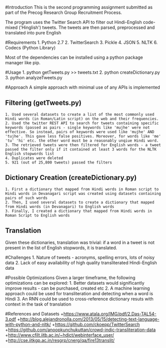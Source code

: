 #Introduction
This is the second programming assignment submitted as part of the Precog Research Group Recruitment Process.

The program uses the Twitter Search API to filter out Hindi-English code-mixed ('Hinglish') tweets. The tweets are then parsed, preprocessed and translated into pure English

#Requirements
	1. Python 2.7
	2. TwitterSearch
	3. Pickle
	4. JSON
	5. NLTK
	6. Codecs (Python Library)

Most of the dependencies can be installed using a python package manager like pip.

#Usage
	1. python getTweets.py >> tweets.txt
	2. python createDictionary.py
	3. python analyzeTweets.py

#Approach
A simple approach with minimal use of any APIs is implemented

## Filtering (getTweets.py)
	1. Used several datasets to create a list of the most commonly used Hindi words (in Roman/Latin script) on the web and their frequencies.
	2. Used the twitter REST API to search for tweets containing specific keywords (passed as pairs - single keywords like 'mujhe' were not effective. So instead, pairs of keywords were used like 'mujhe' AND 'tujhe'. This gave less false positives. Moreover, for words like 'me' 'tu' 'hi' etc. the other word must be a reasonably unqiue Hindi word.
	3. The retrieved tweets were then filtered for English words - a tweet passed the filter only if it contained at least 3 words for the NLTK English stopwords list
	4. Duplicates were deleted
	5. 921 (out of 25,800 tweets) passed the filters

## Dictionary Creation (createDictionary.py)
	1. First a dictionary that mapped from Hindi words in Roman script to Hindi words in Devanagari script was created using datasets containing pairs of such words
	2. Then, I used several datasets to create a dictionary that mapped from Hindi words (in Devanagari) to English words
	3. Finally, I created a dictionary that mapped from Hindi words in Roman Script to English words

## Translation
Given these dictionaries, translation was trivial: if a word in a tweet is not present in the list of English stopwords, it is translated.
		
#Challenges
	1. Nature of tweets - acronyms, spelling errors, lots of noisy data
	2. Lack of easy availability of high quality transliterated Hindi-English data

#Possible Optimizations
	Given a larger timeframe, the following optimizations can be explored:
		1. Better datasets would significantly improve results - can be purchased, created etc
		2. A machine learning approach could be used for transliteration and detecting when a word is Hindi
		3. An RNN could be used to cross-reference dictionary resuts with context in the task of translation

#References and Datasets
	+https://www.atala.org/IMG/pdf/2.Das-TAL54-3.pdf
	+http://blog.alejandronolla.com/2013/05/15/detecting-text-language-with-python-and-nltk/
	+https://github.com/ckoepp/TwitterSearch
	+https://github.com/anoopkunchukuttan/crowd-indic-transliteration-data
	+http://www.cfilt.iitb.ac.in/~hdict/webinterface_user/
	+http://cse.iitkgp.ac.in/resgrp/cnerg/qa/fire13translit/
